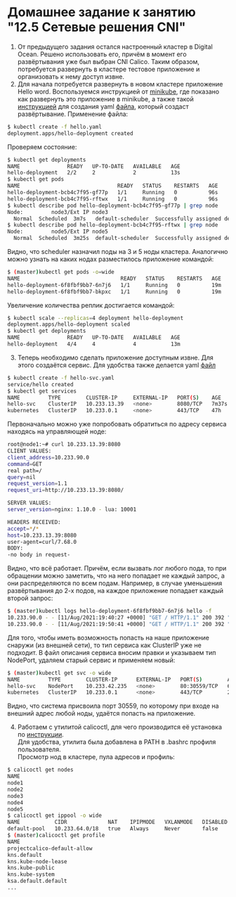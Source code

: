 # Домашнее задание к занятию "12.5 Сетевые решения CNI"
1. От предыдущего задания остался настроенный кластер в Digital Ocean. Решено использовать его, причём в момент его развёртывания уже был выбран CNI Calico. Таким образом, потребуется развернуть в кластере тестовое приложение и организовать к нему доступ извне.
2. Для начала потребуется развернуть в новом кластере приложение Hello word. Воспользуемся инструкцией от [minikube](https://kubernetes.io/docs/tutorials/_print/#pg-5e3051fff9e84735871d9fb5e7b93f33 "minikube"), где показано как развернуть это приложение в minikube, а также такой [инструкцией](https://kubernetes.io/docs/tasks/run-application/run-stateless-application-deployment/) для создания yaml [файла](https://github.com/Protosuv/kubernetes_homework/tree/master/12.5/hello.yaml), который создаст развёртывание. Применение файла:
```bash
$ kubectl create -f hello.yaml
deployment.apps/hello-deployment created
```
Проверяем состояние:
```bash
$ kubectl get deployments
NAME               READY   UP-TO-DATE   AVAILABLE   AGE
hello-deployment   2/2     2            2           13s
$ kubectl get pods
NAME                               READY   STATUS    RESTARTS   AGE
hello-deployment-bcb4c7f95-gf77p   1/1     Running   0          96s
hello-deployment-bcb4c7f95-rftwx   1/1     Running   0          96s
$ kubectl describe pod hello-deployment-bcb4c7f95-gf77p | grep node
Node:         node3/Ext IP node3
  Normal  Scheduled  3m7s   default-scheduler  Successfully assigned default/hello-deployment-bcb4c7f95-gf77p to node3
$ kubectl describe pod hello-deployment-bcb4c7f95-rftwx | grep node
Node:         node5/Ext IP node5
  Normal  Scheduled  3m25s  default-scheduler  Successfully assigned default/hello-deployment-bcb4c7f95-rftwx to node5
```
Видно, что scheduler назначил поды на 3 и 5 ноды кластера.
Аналогично можно узнать на каких нодах разместилось приложение командой:
```bash
$ (master)kubectl get pods -o=wide
NAME                                READY   STATUS    RESTARTS   AGE   IP            NODE    NOMINATED NODE   READINESS GATES
hello-deployment-6f8fbf9bb7-6n7j6   1/1     Running   0          19m   10.233.70.7   node5   <none>          <none>
hello-deployment-6f8fbf9bb7-bkpxc   1/1     Running   0          19m   10.233.92.7   node3   <none>          <none>
```  
Увеличение количества реплик достигается командой:
```bash
$ kubectl scale --replicas=4 deployment hello-deployment
deployment.apps/hello-deployment scaled
$ kubectl get deployments
NAME               READY   UP-TO-DATE   AVAILABLE   AGE
hello-deployment   4/4     4            4           13m
```
3. Теперь необходимо сделать приложение доступным извне. Для этого создаётся сервис. Для удобства также делается yaml [файл](https://github.com/Protosuv/kubernetes_homework/tree/master/12.5/hello-svc.yaml)
```bash
$ kubectl create -f hello-svc.yaml
service/hello created
$ kubectl get services
NAME         TYPE        CLUSTER-IP     EXTERNAL-IP   PORT(S)    AGE
hello-svc    ClusterIP   10.233.13.39   <none>        8080/TCP   7m37s
kubernetes   ClusterIP   10.233.0.1     <none>        443/TCP    47h
```
Первоначально можно уже попробовать обратиться по адресу сервиса находясь на управляющей ноде:
```bash
root@node1:~# curl 10.233.13.39:8080
CLIENT VALUES:
client_address=10.233.90.0
command=GET
real path=/
query=nil
request_version=1.1
request_uri=http://10.233.13.39:8080/

SERVER VALUES:
server_version=nginx: 1.10.0 - lua: 10001

HEADERS RECEIVED:
accept=*/*
host=10.233.13.39:8080
user-agent=curl/7.68.0
BODY:
-no body in request-
```
Видно, что всё работает. Причём, если вызвать лог любого пода, то при обращении можно заметить, что на него попадает не каждый запрос, а они распределяются по всем подам. Например, в случае уменьшения развёртывания до 2-х подов, на каждое приложение попадает каждый второй запрос:
```bash
$ (master)kubectl logs hello-deployment-6f8fbf9bb7-6n7j6 hello -f
10.233.90.0 - - [11/Aug/2021:19:40:27 +0000] "GET / HTTP/1.1" 200 392 "-" "curl/7.68.0"
10.233.90.0 - - [11/Aug/2021:19:50:41 +0000] "GET / HTTP/1.1" 200 392 "-" "curl/7.68.0"
```
Для того, чтобы иметь возможность попасть на наше приложение снаружи (из внешней сети), то тип сервиса как ClusterIP уже не подходит. В файл описания сервиса вносим правки и указываем тип NodePort, удаляем старый сервис и применяем новый:
```bash
$ (master)kubectl get svc -o wide
NAME         TYPE        CLUSTER-IP      EXTERNAL-IP   PORT(S)        AGE   SELECTOR
hello-svc    NodePort    10.233.42.235   <none>        80:30559/TCP   66s   app=hello
kubernetes   ClusterIP   10.233.0.1      <none>        443/TCP        2d    <none>
```
Видно, что система присвоила порт 30559, по которому при входе на внешний адрес любой ноды, удаётся попасть на приложение.  

4. Работаем с утилитой calicoctl, для чего производится её установка по [инструкции](https://docs.projectcalico.org/getting-started/clis/calicoctl/install).  
Для удобства, утилита была добавлена в PATH в .bashrc профиля пользователя.  
Просмотр нод в кластере, пула адресов и профиль:
```bash
$ calicoctl get nodes
NAME    
node1   
node2   
node3   
node4   
node5
$ calicoctl get ippool -o wide
NAME           CIDR             NAT    IPIPMODE   VXLANMODE   DISABLED   SELECTOR   
default-pool   10.233.64.0/18   true   Always     Never       false      all()
$ (master)calicoctl get profile
NAME                                                 
projectcalico-default-allow                          
kns.default                                          
kns.kube-node-lease                                  
kns.kube-public                                      
kns.kube-system                                      
ksa.default.default                                  
...
```






